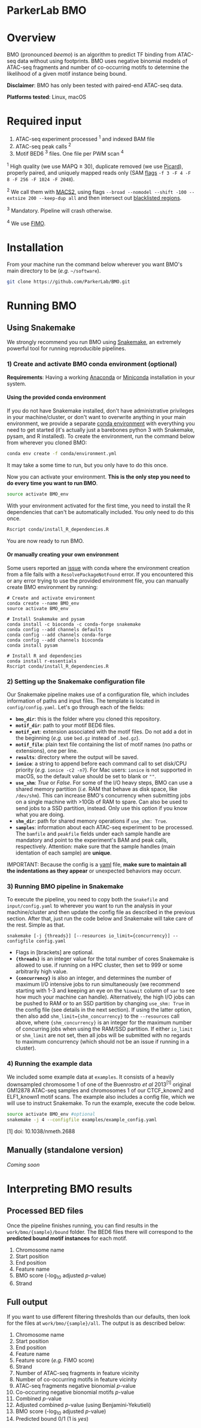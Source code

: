 # ParkerLab BMO

# Overview
BMO (pronounced *beemo*) is an algorithm to predict TF binding from ATAC-seq data without using footprints. BMO uses negative binomial models of ATAC-seq fragments and number of co-occurring motifs to determine the likelihood of a given motif instance being bound.

**Disclaimer**: BMO has only been tested with paired-end ATAC-seq data.

**Platforms tested**: Linux, macOS


# Required input
1. ATAC-seq experiment processed <sup>1</sup> and indexed BAM file
2. ATAC-seq peak calls <sup>2</sup>
3. Motif BED6 <sup>3</sup> files. One file per PWM scan <sup>4</sup>

<sup>1</sup> High quality (we use MAPQ ≥ 30), duplicate removed (we use [Picard](https://broadinstitute.github.io/picard/)), properly paired, and uniquely mapped reads only (SAM [flags](https://broadinstitute.github.io/picard/explain-flags.html) `-f 3 -F 4 -F 8 -F 256 -F 1024 -F 2048`).

<sup>2</sup> We call them with [MACS2](https://github.com/taoliu/MACS), using flags `--broad --nomodel --shift -100 --extsize 200 --keep-dup all` and then intersect out [blacklisted regions](https://sites.google.com/site/anshulkundaje/projects/blacklists).

<sup>3</sup> Mandatory. Pipeline will crash otherwise.

<sup>4</sup> We use [FIMO](http://meme-suite.org/doc/fimo.html).


# Installation
From your machine run the command below wherever you want BMO's main directory to be (*e.g.* `~/software`).
```sh
git clone https://github.com/ParkerLab/BMO.git
```

# Running BMO
## Using Snakemake
We strongly recommend you run BMO using [Snakemake](https://snakemake.readthedocs.io), an extremely powerful tool for running reproducible pipelines. 

### 1) Create and activate BMO conda environment (optional)
**Requirements**: Having a working [Anaconda](https://docs.anaconda.com/anaconda/install/) or [Miniconda](https://conda.io/docs/user-guide/install/index.html) installation in your system.

#### Using the provided conda environment
If you do not have Snakemake installed, don't have administrative privileges in your machine/cluster, or don't want to overwrite anything in your main environment, we provide a separate [conda environment](https://conda.io/docs/user-guide/tasks/manage-environments.html) with everything you need to get started (it's actually just a barebones python 3 with Snakemake, pysam, and R installed). To create the environment, run the command below from wherever you cloned BMO:
```sh
conda env create -f conda/environment.yml
```
It may take a some time to run, but you only have to do this once. 

Now you can activate your environment. **This is the only step you need to do every time you want to run BMO**.
```sh
source activate BMO_env
```
With your environment activated for the first time, you need to install the R dependencies that can't be automatically included. You only need to do this once.
```sh
Rscript conda/install_R_dependencies.R
```
You are now ready to run BMO.

#### Or manually creating your own environment
Some users reported an [issue](https://github.com/ContinuumIO/anaconda-issues/issues/9480) with conda where the environment creation from a file fails with a `ResolvePackageNotFound` error. If you encountered this or any error trying to use the provided environment file, you can manually create BMO environment by running:
```
# Create and activate environment
conda create --name BMO_env
source activate BMO_env

# Install Snakemake and pysam
conda install -c bioconda -c conda-forge snakemake
conda config --add channels defaults
conda config --add channels conda-forge
conda config --add channels bioconda
conda install pysam

# Install R and dependencies
conda install r-essentials
Rscript conda/install_R_dependencies.R
```

### 2) Setting up the Snakemake configuration file
Our Snakemake pipeline makes use of a configuration file, which includes information of paths and input files. The template is located in `config/config.yaml`. Let's go through each of the fields:
* **`bmo_dir`**: this is the folder where you cloned this repository.
* **`motif_dir`**: path to your motif BED6 files.
* **`motif_ext`**: extension associated with the motif files. Do not add a dot in the beginning (*e.g.* use `bed.gz` instead of `.bed.gz`).
* **`motif_file`**: plain text file containing the list of motif names (no paths or extensions), one per line.
* **`results`**: directory where the output will be saved.
* **`ionice`**: a string to append before each command call to set disk/CPU priority (*e.g.* `ionice -c2 -n7`). For Mac users: `ionice` is not supported in macOS, so the default value should be set to blank or `""`.
* **`use_shm`**: *True* or *False*. For some of the I/O heavy steps, BMO can use a shared memory partition (*i.e.* RAM that behave as disk space, like `/dev/shm`). This can increase BMO's concurrency when submitting jobs on a single machine with >10Gb of RAM to spare. Can also be used to send jobs to a SSD partition, instead. Only use this option if you know what you are doing.
* **`shm_dir`**: path for shared memory operations if `use_shm: True`.
* **`samples`**: information about each ATAC-seq experiment to be processed. The `bamfile` and `peakfile` fields under each sample handle are mandatory and point to the experiment's BAM and peak calls, respectively. Attention: make sure that the sample handles (main identation of each sample) are **unique**.

IMPORTANT: Because the config is a [yaml](http://yaml.org) file, **make sure to maintain all the indentations as they appear** or unexpected behaviors may occurr.

### 3) Running BMO pipeline in Snakemake
To execute the pipeline, you need to copy both the `Snakefile` and `input/config.yaml` to wherever you want to run the analysis in your machine/cluster and then update the config file as described in the previous section. After that, just run the code below and Snakemake will take care of the rest. Simple as that.

```
snakemake [-j {threads}] [--resources io_limit={concurrency}] --configfile config.yaml
```
* Flags in [brackets] are optional.
* **`{threads}`** is an integer value for the total number of cores Snakemake is allowed to use. if running on a HPC cluster, then set to 999 or some arbitrarily high value.
* **`{concurrency}`** is also an integer, and determines the number of maximum I/O intensive jobs to run simultaneously (we recommend starting with 1-3 and keeping an eye on the `%iowait` column of `sar` to see how much your machine can handle). Alternatively, the high I/O jobs can be pushed to RAM or to an SSD partition by changing `use_shm: True` in the config file (see details in the next section). If using the latter option, then also add `shm_limit={shm_concurrency}` to the `--resources` call above, where `{shm_concurrency}` is an integer for the maximum number of concurring jobs when using the RAM/SSD partition. If either `io_limit` or `shm_limit` are not set, then all jobs will be submitted with no regards to maximum concurrency (which should not be an issue if running in a cluster).

### 4) Running the example data
We included some example data at `examples`. It consists of a heavily downsampled chromosome 1 of one of the Buenrostro *et al* 2013<sup>[1]</sup> original GM12878 ATAC-seq samples and chromosomes 1 of our CTCF_known2 and ELF1_known1 motif scans. The example also includes a config file, which we will use to instruct Snakemake. To run the example, execute the code below.
```sh
source activate BMO_env #optional
snakemake -j 4 --configfile examples/example_config.yaml
```

[1] doi: 10.1038/nmeth.2688

## Manually (standalone version)
*Coming soon*



# Interpreting BMO results
## Processed BED files
Once the pipeline finishes running, you can find results in the `work/bmo/{sample}/bound` folder. The BED6 files there will correspond to the **predicted bound motif instances** for each motif.

1. Chromosome name
2. Start position
3. End position
4. Feature name
5. BMO score (-log<sub>10</sub> adjusted *p*-value)
6. Strand


## Full output
If you want to use different filtering thresholds than our defaults, then look for the files at `work/bmo/{sample}/all`. The output is as described below:

1. Chromosome name
2. Start position
3. End position
4. Feature name
5. Feature score (*e.g.* FIMO score)
6. Strand
7. Number of ATAC-seq fragments in feature vicinity
8. Number of co-occurring motifs in feature vicinity
9. ATAC-seq fragments negative bionomial *p*-value
10. Co-occurring negative bionomial motifs *p*-value
11. Combined *p*-value
12. Adjusted combined *p*-value (using Benjamini-Yekutieli)
13. BMO score (-log<sub>10</sub> adjusted *p*-value)
14. Predicted bound 0/1 (1 is *yes*)